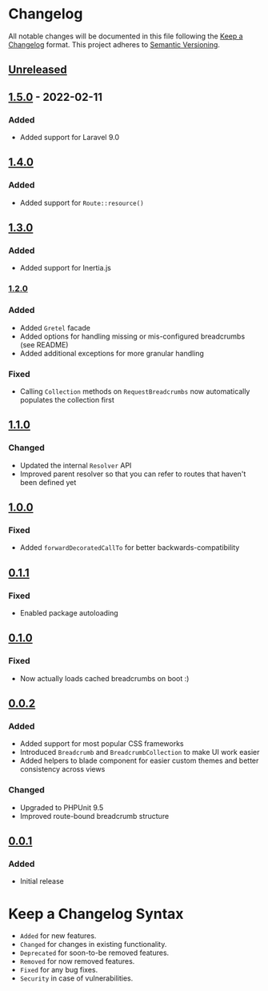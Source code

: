 # Changelog

All notable changes will be documented in this file following the [Keep a Changelog](https://keepachangelog.com/en/1.0.0/) 
format. This project adheres to [Semantic Versioning](https://semver.org/spec/v2.0.0.html).

## [Unreleased]

## [1.5.0] - 2022-02-11

### Added

-   Added support for Laravel 9.0

## [1.4.0]

### Added

-   Added support for `Route::resource()`

## [1.3.0]

### Added

-   Added support for Inertia.js

### [1.2.0]

### Added

-   Added `Gretel` facade
-   Added options for handling missing or mis-configured breadcrumbs (see README)
-   Added additional exceptions for more granular handling

### Fixed

-   Calling `Collection` methods on `RequestBreadcrumbs` now automatically populates the collection first

## [1.1.0]

### Changed

-   Updated the internal `Resolver` API
-   Improved parent resolver so that you can refer to routes that haven't been defined yet

## [1.0.0]

### Fixed

-   Added `forwardDecoratedCallTo` for better backwards-compatibility

## [0.1.1]

### Fixed

-   Enabled package autoloading

## [0.1.0]

### Fixed

-   Now actually loads cached breadcrumbs on boot :)

## [0.0.2]

### Added

-   Added support for most popular CSS frameworks
-   Introduced `Breadcrumb` and `BreadcrumbCollection` to make UI work easier
-   Added helpers to blade component for easier custom themes and better consistency across views

### Changed

-   Upgraded to PHPUnit 9.5
-   Improved route-bound breadcrumb structure

## [0.0.1]

### Added

-   Initial release

# Keep a Changelog Syntax

-   `Added` for new features.
-   `Changed` for changes in existing functionality.
-   `Deprecated` for soon-to-be removed features.
-   `Removed` for now removed features.
-   `Fixed` for any bug fixes. 
-   `Security` in case of vulnerabilities.

[Unreleased]: https://github.com/glhd/gretel/compare/1.5.0...HEAD

[1.5.0]: https://github.com/glhd/gretel/compare/1.4.0...1.5.0

[1.4.0]: https://github.com/glhd/gretel/compare/1.3.0...1.4.0

[1.3.0]: https://github.com/glhd/gretel/compare/1.2.0...1.3.0

[1.2.0]: https://github.com/glhd/gretel/compare/1.1.0...1.2.0

[1.1.0]: https://github.com/glhd/gretel/compare/1.0.0...1.1.0

[1.0.0]: https://github.com/glhd/gretel/compare/0.1.1...1.0.0

[0.1.1]: https://github.com/glhd/gretel/compare/0.1.0...0.1.1

[0.1.0]: https://github.com/glhd/gretel/compare/0.0.2...0.1.0

[0.0.2]: https://github.com/glhd/gretel/compare/0.0.1...0.0.2

[0.0.1]: https://github.com/glhd/gretel/releases/tag/0.0.1
